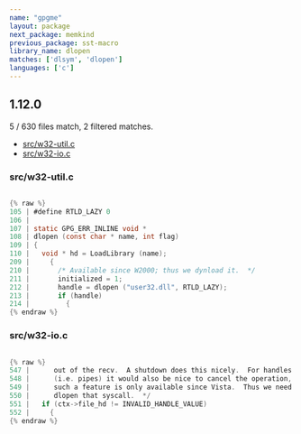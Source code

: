 ```yaml
---
name: "gpgme"
layout: package
next_package: memkind
previous_package: sst-macro
library_name: dlopen
matches: ['dlsym', 'dlopen']
languages: ['c']
---
```

## 1.12.0
5 / 630 files match, 2 filtered matches.

 - [src/w32-util.c](#srcw32-utilc)
 - [src/w32-io.c](#srcw32-ioc)

### src/w32-util.c

```c

{% raw %}
105 | #define RTLD_LAZY 0
106 | 
107 | static GPG_ERR_INLINE void *
108 | dlopen (const char * name, int flag)
109 | {
110 |   void * hd = LoadLibrary (name);
209 |     {
210 |       /* Available since W2000; thus we dynload it.  */
211 |       initialized = 1;
212 |       handle = dlopen ("user32.dll", RTLD_LAZY);
213 |       if (handle)
214 |         {
{% endraw %}

```
### src/w32-io.c

```c

{% raw %}
547 |      out of the recv.  A shutdown does this nicely.  For handles
548 |      (i.e. pipes) it would also be nice to cancel the operation, but
549 |      such a feature is only available since Vista.  Thus we need to
550 |      dlopen that syscall.  */
551 |   if (ctx->file_hd != INVALID_HANDLE_VALUE)
552 |     {
{% endraw %}

```